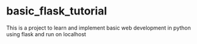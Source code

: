 # basic_flask_tutorial
This is a project to learn and implement basic web development in python using flask and run on localhost

